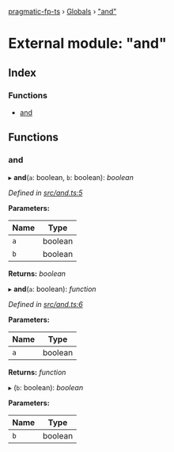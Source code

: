 [pragmatic-fp-ts](../README.md) › [Globals](../globals.md) › ["and"](_and_.md)

# External module: "and"

## Index

### Functions

* [and](_and_.md#and)

## Functions

###  and

▸ **and**(`a`: boolean, `b`: boolean): *boolean*

*Defined in [src/and.ts:5](https://github.com/hermann-p/pragmatic-fp-ts/blob/472cce0/src/and.ts#L5)*

**Parameters:**

Name | Type |
------ | ------ |
`a` | boolean |
`b` | boolean |

**Returns:** *boolean*

▸ **and**(`a`: boolean): *function*

*Defined in [src/and.ts:6](https://github.com/hermann-p/pragmatic-fp-ts/blob/472cce0/src/and.ts#L6)*

**Parameters:**

Name | Type |
------ | ------ |
`a` | boolean |

**Returns:** *function*

▸ (`b`: boolean): *boolean*

**Parameters:**

Name | Type |
------ | ------ |
`b` | boolean |
